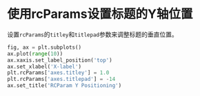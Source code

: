 # 使用rcParams设置标题的Y轴位置

设置`rcParams`的`titley`和`titlepad`参数来调整标题的垂直位置。

```python
fig, ax = plt.subplots()
ax.plot(range(10))
ax.xaxis.set_label_position('top')
ax.set_xlabel('X-label')
plt.rcParams['axes.titley'] = 1.0
plt.rcParams['axes.titlepad'] = -14
ax.set_title('RCParam Y Positioning')
```
